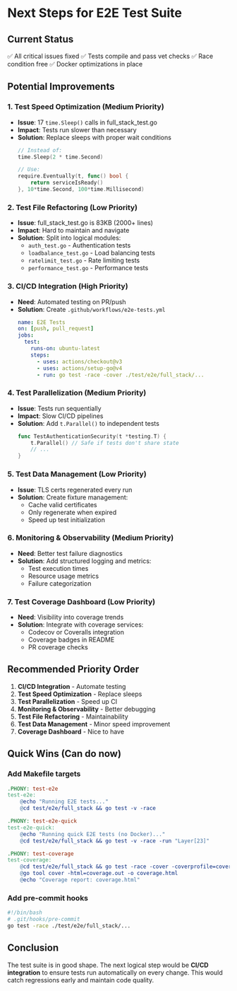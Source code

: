 # Next Steps for E2E Test Suite

## Current Status
✅ All critical issues fixed
✅ Tests compile and pass vet checks
✅ Race condition free
✅ Docker optimizations in place

## Potential Improvements

### 1. Test Speed Optimization (Medium Priority)
- **Issue**: 17 `time.Sleep()` calls in full_stack_test.go
- **Impact**: Tests run slower than necessary
- **Solution**: Replace sleeps with proper wait conditions
  ```go
  // Instead of:
  time.Sleep(2 * time.Second)
  
  // Use:
  require.Eventually(t, func() bool {
      return serviceIsReady()
  }, 10*time.Second, 100*time.Millisecond)
  ```

### 2. Test File Refactoring (Low Priority)
- **Issue**: full_stack_test.go is 83KB (2000+ lines)
- **Impact**: Hard to maintain and navigate
- **Solution**: Split into logical modules:
  - `auth_test.go` - Authentication tests
  - `loadbalance_test.go` - Load balancing tests
  - `ratelimit_test.go` - Rate limiting tests
  - `performance_test.go` - Performance tests

### 3. CI/CD Integration (High Priority)
- **Need**: Automated testing on PR/push
- **Solution**: Create `.github/workflows/e2e-tests.yml`
  ```yaml
  name: E2E Tests
  on: [push, pull_request]
  jobs:
    test:
      runs-on: ubuntu-latest
      steps:
        - uses: actions/checkout@v3
        - uses: actions/setup-go@v4
        - run: go test -race -cover ./test/e2e/full_stack/...
  ```

### 4. Test Parallelization (Medium Priority)
- **Issue**: Tests run sequentially
- **Impact**: Slow CI/CD pipelines
- **Solution**: Add `t.Parallel()` to independent tests
  ```go
  func TestAuthenticationSecurity(t *testing.T) {
      t.Parallel() // Safe if tests don't share state
      // ...
  }
  ```

### 5. Test Data Management (Low Priority)
- **Issue**: TLS certs regenerated every run
- **Solution**: Create fixture management:
  - Cache valid certificates
  - Only regenerate when expired
  - Speed up test initialization

### 6. Monitoring & Observability (Medium Priority)
- **Need**: Better test failure diagnostics
- **Solution**: Add structured logging and metrics:
  - Test execution times
  - Resource usage metrics
  - Failure categorization

### 7. Test Coverage Dashboard (Low Priority)
- **Need**: Visibility into coverage trends
- **Solution**: Integrate with coverage services:
  - Codecov or Coveralls integration
  - Coverage badges in README
  - PR coverage checks

## Recommended Priority Order

1. **CI/CD Integration** - Automate testing
2. **Test Speed Optimization** - Replace sleeps
3. **Test Parallelization** - Speed up CI
4. **Monitoring & Observability** - Better debugging
5. **Test File Refactoring** - Maintainability
6. **Test Data Management** - Minor speed improvement
7. **Coverage Dashboard** - Nice to have

## Quick Wins (Can do now)

### Add Makefile targets
```makefile
.PHONY: test-e2e
test-e2e:
	@echo "Running E2E tests..."
	@cd test/e2e/full_stack && go test -v -race

.PHONY: test-e2e-quick
test-e2e-quick:
	@echo "Running quick E2E tests (no Docker)..."
	@cd test/e2e/full_stack && go test -v -race -run "Layer[23]"

.PHONY: test-coverage
test-coverage:
	@cd test/e2e/full_stack && go test -race -cover -coverprofile=coverage.out
	@go tool cover -html=coverage.out -o coverage.html
	@echo "Coverage report: coverage.html"
```

### Add pre-commit hooks
```bash
#!/bin/bash
# .git/hooks/pre-commit
go test -race ./test/e2e/full_stack/...
```

## Conclusion

The test suite is in good shape. The next logical step would be **CI/CD integration** to ensure tests run automatically on every change. This would catch regressions early and maintain code quality.
